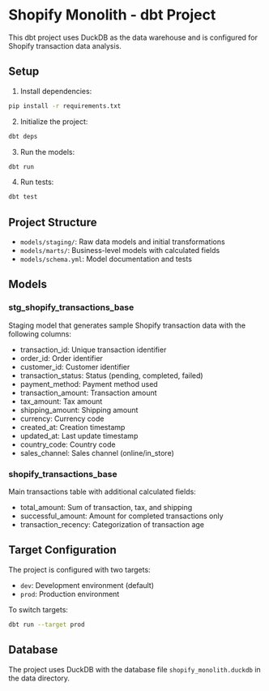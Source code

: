 # Shopify Monolith - dbt Project

This dbt project uses DuckDB as the data warehouse and is configured for Shopify transaction data analysis.

## Setup

1. Install dependencies:
```bash
pip install -r requirements.txt
```

2. Initialize the project:
```bash
dbt deps
```

3. Run the models:
```bash
dbt run
```

4. Run tests:
```bash
dbt test
```

## Project Structure

- `models/staging/`: Raw data models and initial transformations
- `models/marts/`: Business-level models with calculated fields
- `models/schema.yml`: Model documentation and tests

## Models

### stg_shopify_transactions_base
Staging model that generates sample Shopify transaction data with the following columns:
- transaction_id: Unique transaction identifier
- order_id: Order identifier
- customer_id: Customer identifier
- transaction_status: Status (pending, completed, failed)
- payment_method: Payment method used
- transaction_amount: Transaction amount
- tax_amount: Tax amount
- shipping_amount: Shipping amount
- currency: Currency code
- created_at: Creation timestamp
- updated_at: Last update timestamp
- country_code: Country code
- sales_channel: Sales channel (online/in_store)

### shopify_transactions_base
Main transactions table with additional calculated fields:
- total_amount: Sum of transaction, tax, and shipping
- successful_amount: Amount for completed transactions only
- transaction_recency: Categorization of transaction age

## Target Configuration

The project is configured with two targets:
- `dev`: Development environment (default)
- `prod`: Production environment

To switch targets:
```bash
dbt run --target prod
```

## Database

The project uses DuckDB with the database file `shopify_monolith.duckdb` in the data directory. 